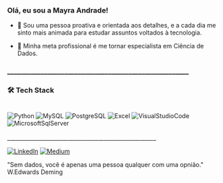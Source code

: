 
### Olá, eu sou a Mayra Andrade!

- 🌱 Sou uma pessoa proativa e orientada aos detalhes, e a cada dia me sinto mais animada para estudar assuntos voltados à tecnologia.

- 🎯 Minha meta profissional é me tornar especialista em Ciência de Dados. 
### ______________________________________________________

###             🛠️ Tech Stack

<div style="display: inline_block"><br/>
    <img align="center" alt="Python" src="https://img.shields.io/badge/Python-14354C?style=for-the-badge&logo=python&logoColor=white">
    <img align="center" alt="MySQL" src="https://img.shields.io/badge/MySQL-00000F?style=for-the-badge&logo=mysql&logoColor=white">
    <img align="center" alt="PostgreSQL" src="https://img.shields.io/badge/PostgreSQL-316192?style=for-the-badge&logo=postgresql&logoColor=white">
    <img align="center" alt="Excel" src="https://img.shields.io/badge/Microsoft_Excel-217346?style=for-the-badge&logo=microsoft-excel&logoColor=white">
    <img align="center" alt="VisualStudioCode" src="https://img.shields.io/badge/Visual_Studio_Code-0078D4?style=for-the-badge&logo=visual%20studio%20code&logoColor=whit">
    <img align="center" alt="MicrosoftSqlServer" src="https://img.shields.io/badge/Microsoft_SQL_Server-CC2927?style=for-the-badge&logo=microsoft-sql-server&logoColor=white">

</div><br/<

### ______________________________________________________


[![LinkedIn](https://img.shields.io/badge/LinkedIn-0077B5?style=for-the-badge&logo=linkedin&logoColor=white)](https://www.linkedin.com/in/everlinemayra/)
[![Medium](	https://img.shields.io/badge/Medium-12100E?style=for-the-badge&logo=medium&logoColor=white)](https://medium.com/@mayraandrade825)

"Sem dados, você é apenas uma pessoa qualquer com uma opnião." W.Edwards Deming
